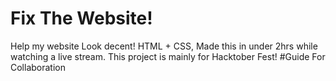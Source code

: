 # Fix The Website!
Help my website Look decent! HTML + CSS, Made this in under 2hrs while watching a live stream. This project is mainly for Hacktober Fest!
#Guide For Collaboration
